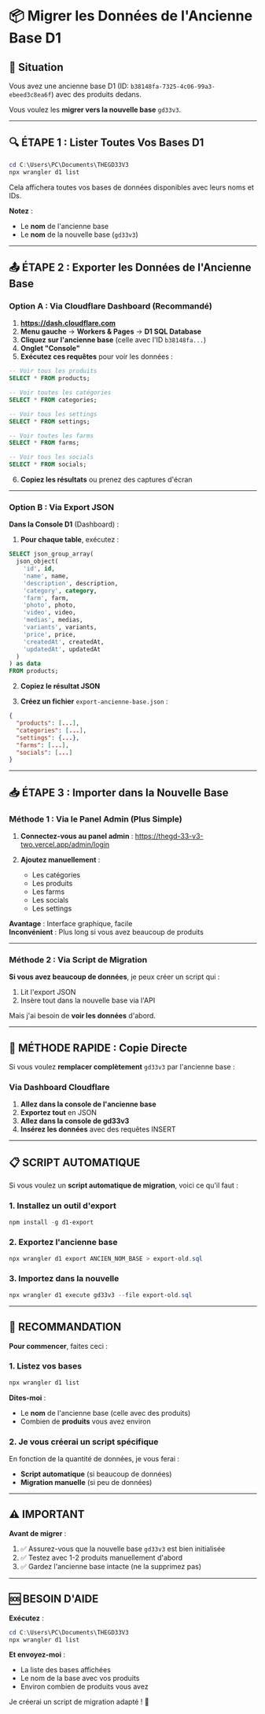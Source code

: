 # 📦 Migrer les Données de l'Ancienne Base D1

## 🎯 Situation

Vous avez une ancienne base D1 (ID: `b38148fa-7325-4c06-99a3-ebeed3c8ea6f`) avec des produits dedans.

Vous voulez les **migrer vers la nouvelle base** `gd33v3`.

---

## 🔍 ÉTAPE 1 : Lister Toutes Vos Bases D1

```powershell
cd C:\Users\PC\Documents\THEGD33V3
npx wrangler d1 list
```

Cela affichera toutes vos bases de données disponibles avec leurs noms et IDs.

**Notez** :
- Le **nom** de l'ancienne base
- Le **nom** de la nouvelle base (`gd33v3`)

---

## 📤 ÉTAPE 2 : Exporter les Données de l'Ancienne Base

### Option A : Via Cloudflare Dashboard (Recommandé)

1. **https://dash.cloudflare.com**
2. **Menu gauche** → **Workers & Pages** → **D1 SQL Database**
3. **Cliquez sur l'ancienne base** (celle avec l'ID `b38148fa...`)
4. **Onglet "Console"**
5. **Exécutez ces requêtes** pour voir les données :

```sql
-- Voir tous les produits
SELECT * FROM products;

-- Voir toutes les catégories
SELECT * FROM categories;

-- Voir tous les settings
SELECT * FROM settings;

-- Voir toutes les farms
SELECT * FROM farms;

-- Voir tous les socials
SELECT * FROM socials;
```

6. **Copiez les résultats** ou prenez des captures d'écran

---

### Option B : Via Export JSON

**Dans la Console D1** (Dashboard) :

1. **Pour chaque table**, exécutez :

```sql
SELECT json_group_array(
  json_object(
    'id', id,
    'name', name,
    'description', description,
    'category', category,
    'farm', farm,
    'photo', photo,
    'video', video,
    'medias', medias,
    'variants', variants,
    'price', price,
    'createdAt', createdAt,
    'updatedAt', updatedAt
  )
) as data
FROM products;
```

2. **Copiez le résultat JSON**

3. **Créez un fichier** `export-ancienne-base.json` :

```json
{
  "products": [...],
  "categories": [...],
  "settings": {...},
  "farms": [...],
  "socials": [...]
}
```

---

## 📥 ÉTAPE 3 : Importer dans la Nouvelle Base

### Méthode 1 : Via le Panel Admin (Plus Simple)

1. **Connectez-vous au panel admin** : https://thegd-33-v3-two.vercel.app/admin/login

2. **Ajoutez manuellement** :
   - Les catégories
   - Les produits
   - Les farms
   - Les socials
   - Les settings

**Avantage** : Interface graphique, facile  
**Inconvénient** : Plus long si vous avez beaucoup de produits

---

### Méthode 2 : Via Script de Migration

**Si vous avez beaucoup de données**, je peux créer un script qui :

1. Lit l'export JSON
2. Insère tout dans la nouvelle base via l'API

Mais j'ai besoin de **voir les données** d'abord.

---

## 🚀 MÉTHODE RAPIDE : Copie Directe

Si vous voulez **remplacer complètement** `gd33v3` par l'ancienne base :

### Via Dashboard Cloudflare

1. **Allez dans la console de l'ancienne base**
2. **Exportez tout** en JSON
3. **Allez dans la console de gd33v3**
4. **Insérez les données** avec des requêtes INSERT

---

## 📋 SCRIPT AUTOMATIQUE

Si vous voulez un **script automatique de migration**, voici ce qu'il faut :

### 1. Installez un outil d'export

```powershell
npm install -g d1-export
```

### 2. Exportez l'ancienne base

```powershell
npx wrangler d1 export ANCIEN_NOM_BASE > export-old.sql
```

### 3. Importez dans la nouvelle

```powershell
npx wrangler d1 execute gd33v3 --file export-old.sql
```

---

## 🎯 RECOMMANDATION

**Pour commencer**, faites ceci :

### 1. Listez vos bases

```powershell
npx wrangler d1 list
```

**Dites-moi** :
- Le **nom** de l'ancienne base (celle avec des produits)
- Combien de **produits** vous avez environ

### 2. Je vous créerai un script spécifique

En fonction de la quantité de données, je vous ferai :
- **Script automatique** (si beaucoup de données)
- **Migration manuelle** (si peu de données)

---

## ⚠️ IMPORTANT

**Avant de migrer** :

1. ✅ Assurez-vous que la nouvelle base `gd33v3` est bien initialisée
2. ✅ Testez avec 1-2 produits manuellement d'abord
3. ✅ Gardez l'ancienne base intacte (ne la supprimez pas)

---

## 🆘 BESOIN D'AIDE

**Exécutez** :

```powershell
cd C:\Users\PC\Documents\THEGD33V3
npx wrangler d1 list
```

**Et envoyez-moi** :
- La liste des bases affichées
- Le nom de la base avec vos produits
- Environ combien de produits vous avez

Je créerai un script de migration adapté ! 🚀
